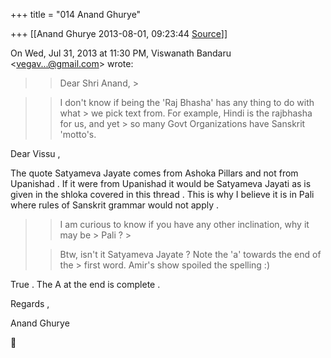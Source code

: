 +++
title = "014 Anand Ghurye"

+++
[[Anand Ghurye	2013-08-01, 09:23:44 [Source](https://groups.google.com/g/samskrita/c/l9pAWao_dz8)]]



On Wed, Jul 31, 2013 at 11:30 PM, Viswanath Bandaru \<[vegav...@gmail.com]()\> wrote:  

> 
> > Dear Shri Anand, >
> 
> >   
> > 
> > 



> 
> > 
> > 
> > 
> > I don't know if being the 'Raj Bhasha' has any thing to do with what > we pick text from. For example, Hindi is the rajbhasha for us, and yet > so many Govt Organizations have Sanskrit 'motto's.
> > 
> > 
> >   
> > 
> > 

Dear Vissu ,  
  
The quote Satyameva Jayate comes from Ashoka Pillars and not from Upanishad . If it were from Upanishad it would be Satyameva Jayati as is given in the shloka covered in this thread . This is why I believe it is in Pali where rules of Sanskrit grammar would not apply .

  


> 
> > 
> > 
> > 
> > I am curious to know if you have any other inclination, why it may be > Pali ? >
> 
> > 
> >   
> > 
> > 
> > Btw, isn't it Satyameva Jayate ? Note the 'a' towards the end of the > first word. Amir's show spoiled the spelling :)
> > 
> > 
> >   
> > 
> > 

  
  

True . The A at the end is complete .  
  
  

Regards ,  
  
  

Anand Ghurye  





